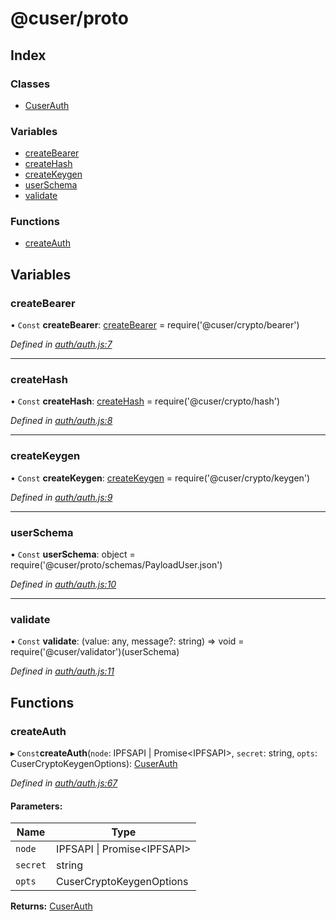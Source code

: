 # @cuser/proto

## Index

### Classes

* [CuserAuth](classes/cuserauth.md)

### Variables

* [createBearer](globals.md#createbearer)
* [createHash](globals.md#createhash)
* [createKeygen](globals.md#createkeygen)
* [userSchema](globals.md#userschema)
* [validate](globals.md#validate)

### Functions

* [createAuth](globals.md#createauth)

## Variables

### createBearer

• `Const` **createBearer**: [createBearer](globals.md#createbearer) = require('@cuser/crypto/bearer')

*Defined in [auth/auth.js:7](https://github.com/rubeniskov/cuser/blob/f5d3af5/packages/auth/auth.js#L7)*

___

### createHash

• `Const` **createHash**: [createHash](globals.md#createhash) = require('@cuser/crypto/hash')

*Defined in [auth/auth.js:8](https://github.com/rubeniskov/cuser/blob/f5d3af5/packages/auth/auth.js#L8)*

___

### createKeygen

• `Const` **createKeygen**: [createKeygen](globals.md#createkeygen) = require('@cuser/crypto/keygen')

*Defined in [auth/auth.js:9](https://github.com/rubeniskov/cuser/blob/f5d3af5/packages/auth/auth.js#L9)*

___

### userSchema

• `Const` **userSchema**: object = require('@cuser/proto/schemas/PayloadUser.json')

*Defined in [auth/auth.js:10](https://github.com/rubeniskov/cuser/blob/f5d3af5/packages/auth/auth.js#L10)*

___

### validate

• `Const` **validate**: (value: any, message?: string) => void = require('@cuser/validator')(userSchema)

*Defined in [auth/auth.js:11](https://github.com/rubeniskov/cuser/blob/f5d3af5/packages/auth/auth.js#L11)*

## Functions

### createAuth

▸ `Const`**createAuth**(`node`: IPFSAPI \| Promise\<IPFSAPI>, `secret`: string, `opts`: CuserCryptoKeygenOptions): [CuserAuth](classes/cuserauth.md)

*Defined in [auth/auth.js:67](https://github.com/rubeniskov/cuser/blob/f5d3af5/packages/auth/auth.js#L67)*

#### Parameters:

Name | Type |
------ | ------ |
`node` | IPFSAPI \| Promise\<IPFSAPI> |
`secret` | string |
`opts` | CuserCryptoKeygenOptions |

**Returns:** [CuserAuth](classes/cuserauth.md)
